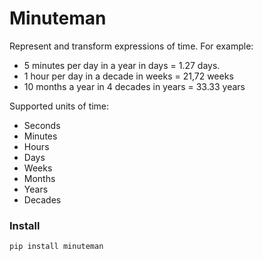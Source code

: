# Minuteman

Represent and transform expressions of time. For example:

- 5 minutes per day in a year in days = 1.27 days.
- 1 hour per day in a decade in weeks = 21,72 weeks
- 10 months a year in 4 decades in years = 33.33 years

Supported units of time:
- Seconds
- Minutes
- Hours
- Days
- Weeks
- Months
- Years
- Decades

### Install

`pip install minuteman`
